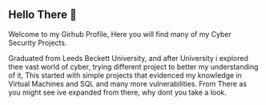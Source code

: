 ## Hello There 👋

Welcome to my Girhub Profile, Here you will find many of my Cyber Security Projects.

Graduated from Leeds Beckett University, and after University i explored thee vast world of cyber, trying different project to better my understanding of it, This started with simple projects that evidenced my knowledge in Virtual Machines and SQL and many more vulnerabilities.
From There as you might see ive expanded from there, why dont you take a look.

<!--
**Victorydevlo/Victorydevlo** is a ✨ _special_ ✨ repository because its `README.md` (this file) appears on your GitHub profile.

Here are some ideas to get you started:

- 🔭 I’m currently working on ...

- 🌱 I’m currently learning ...
- 👯 I’m looking to collaborate on ...
- 🤔 I’m looking for help with ...
- 💬 Ask me about ...
- 📫 How to reach me: ...
- 😄 Pronouns: ...
- ⚡ Fun fact: ... 
-->
